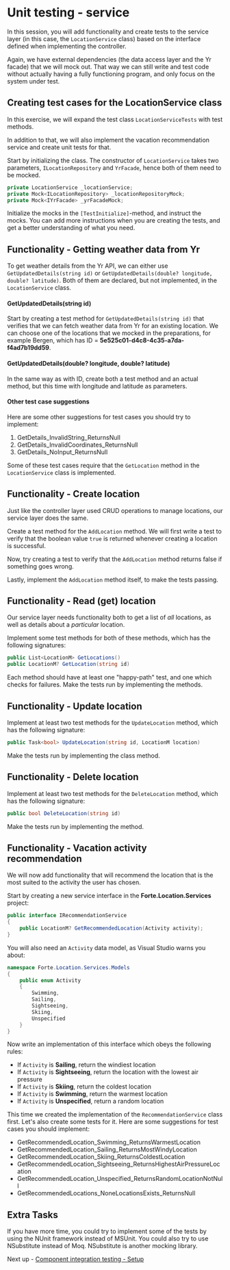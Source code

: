 # Unit testing - service
In this session, you will add functionality and create tests to the service layer (in this case, the `LocationService` class) based on the interface defined when implementing the controller.

Again, we have external dependencies (the data access layer and the Yr facade) that we will mock out. That way we can still write and test code without actually having a fully functioning program, and only focus on the system under test.

## Creating test cases for the LocationService class
In this exercise, we will expand the test class `LocationServiceTests` with test methods.

In addition to that, we will also implement the vacation recommendation service and create unit tests for that.

Start by initializing the class. The constructor of `LocationService` takes two parameters, `ILocationRepository` and `YrFacade`, hence both of them need to be mocked. 

```cs
private LocationService _locationService;
private Mock<ILocationRepository> _locationRepositoryMock;
private Mock<IYrFacade> _yrFacadeMock;
```

Initialize the mocks in the `[TestInitialize]`-method, and instruct the mocks. You can add more instructions when you are creating the tests, and get a better understanding of what you need.


## Functionality - Getting weather data from Yr

To get weather details from the Yr API, we can either use `GetUpdatedDetails(string id)` or `GetUpdatedDetails(double? longitude, double? latitude)`. Both of them are declared, but not implemented, in the `LocationService` class.

#### GetUpdatedDetails(string id)
Start by creating a test method for `GetUpdatedDetails(string id)` that verifies that we can fetch weather data from Yr for an existing location. We can choose one of the locations that we mocked in the preparations, for example Bergen, which has ID = **5e525c01-d4c8-4c35-a7da-f4ad7b19dd59**.

#### GetUpdatedDetails(double? longitude, double? latitude)
In the same way as with ID, create both a test method and an actual method, but this time with longitude and latitude as parameters.

#### Other test case suggestions
Here are some other suggestions for test cases you should try to implement: 

1. GetDetails_InvalidString_ReturnsNull
2. GetDetails_InvalidCoordinates_ReturnsNull
3. GetDetails_NoInput_ReturnsNull

Some of these test cases require that the `GetLocation` method in the `LocationService` class is implemented. 

## Functionality - Create location
Just like the controller layer used CRUD operations to manage locations, our service layer does the same.

Create a test method for the `AddLocation` method. We will first write a test to verify that the boolean value `true` is returned whenever creating a location is successful.

Now, try creating a test to verify that the `AddLocation` method returns false if something goes wrong.

Lastly, implement the `AddLocation` method itself, to make the tests passing.

## Functionality - Read (get) location
Our service layer needs functionality both to get a list of *all* locations, as well as details about a *particular* location.

Implement some test methods for both of these methods, which has the following signatures:
```cs
public List<LocationM> GetLocations()
public LocationM? GetLocation(string id)
```
Each method should have at least one "happy-path" test, and one which checks for failures. 
Make the tests run by implementing the methods.

## Functionality - Update location
Implement at least two test methods for the `UpdateLocation` method, which has the following signature:
```cs
public Task<bool> UpdateLocation(string id, LocationM location)
```

Make the tests run by implementing the class method.

## Functionality - Delete location
Implement at least two test methods for the `DeleteLocation` method, which has the following signature:
```cs
public bool DeleteLocation(string id)
```

Make the tests run by implementing the method.

## Functionality - Vacation activity recommendation
We will now add functionality that will recommend the location that is the most suited to the activity the user has chosen.

Start by creating a new service interface in the **Forte.Location.Services** project:

```cs
public interface IRecommendationService
{
    public LocationM? GetRecommendedLocation(Activity activity);
}
```

You will also need an `Activity` data model, as Visual Studio warns you about:
```cs
namespace Forte.Location.Services.Models
{
    public enum Activity
    {
        Swimming,
        Sailing,
        Sightseeing,
        Skiing,
        Unspecified
    }
}
```

Now write an implementation of this interface which obeys the following rules:
- If `Activity` is **Sailing**, return the windiest location
- If `Activity` is **Sightseeing**, return the location with the lowest air pressure
- If `Activity` is **Skiing**, return the coldest location
- If `Activity` is **Swimming**, return the warmest location
- If `Activity` is **Unspecified**, return a random location

This time we created the implementation of the `RecommendationService` class first. Let's also create some tests for it.
Here are some suggestions for test cases you should implement: 

- GetRecommendedLocation_Swimming_ReturnsWarmestLocation
- GetRecommendedLocation_Sailing_ReturnsMostWindyLocation
- GetRecommendedLocation_Skiing_ReturnsColdestLocation
- GetRecommendedLocation_Sightseeing_ReturnsHighestAirPressureLocation
- GetRecommendedLocation_Unspecified_ReturnsRandomLocationNotNull
- GetRecommendedLocations_NoneLocationsExists_ReturnsNull




## Extra Tasks
If you have more time, you could try to implement some of the tests by using the NUnit framework instead of MSUnit. 
You could also try to use NSubstitute instead of Moq. NSubstitute is another mocking library.





Next up - [Component integration testing - Setup](02a-component-integration-testing-setup.md)
